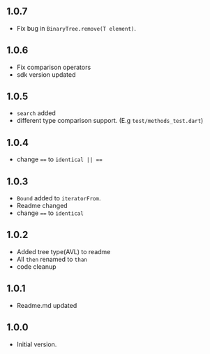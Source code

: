 ## 1.0.7

- Fix bug in `BinaryTree.remove(T element)`.

## 1.0.6

- Fix comparison operators
- sdk version updated

## 1.0.5

- `search` added
- different type comparison support. (E.g ``test/methods_test.dart``)

## 1.0.4

- change `==` to `identical || == `

## 1.0.3

- ``Bound`` added to `iteratorFrom`.
- Readme changed
- change `==` to `identical`

## 1.0.2

- Added tree type(AVL) to readme
- All ``then`` renamed to `than`
- code cleanup

## 1.0.1

- Readme.md updated

## 1.0.0

- Initial version.
